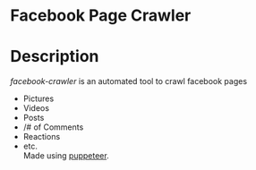 # Facebook Page Crawler
# Description
*facebook-crawler* is an automated tool to crawl facebook pages
  - Pictures
  - Videos
  - Posts
  - /# of Comments
  - Reactions
  - etc.  
Made using [puppeteer](https://github.com/puppeteer/puppeteer/).  